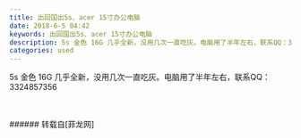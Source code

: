 ```yaml
---
title: 出回国出5s、acer 15寸办公电脑
date: 2018-6-5 04:42
keywords: 出回国出5s、acer 15寸办公电脑
description: 5s 金色 16G 几乎全新，没用几次一直吃灰。电脑用了半年左右，联系QQ：3324857356
categories: used
---
```

<td class="t_f" id="postmessage_1391672">

5s 金色 16G 几乎全新，没用几次一直吃灰。电脑用了半年左右，联系QQ：3324857356<br/>
<img alt="" border="0" class="zoom" data-cf-modified-aec63179350508e769ec8ecd-="" file="http://www.flw.ph/data/appbyme/upload/image/201806/05/mHqULgHPY743.jpg" id="aimg_aB4B0" lazyloadthumb="1" onclick="" onmouseover="" src="http://www.flw.ph/data/appbyme/upload/image/201806/05/mHqULgHPY743.jpg"/><br/>
<br/>
<img alt="" border="0" class="zoom" data-cf-modified-aec63179350508e769ec8ecd-="" file="http://www.flw.ph/data/appbyme/upload/image/201806/05/nedCLksLsBvf.jpg" id="aimg_Nbwp9" lazyloadthumb="1" onclick="" onmouseover="" src="http://www.flw.ph/data/appbyme/upload/image/201806/05/nedCLksLsBvf.jpg"/><br/>
<br/>
</td>
###### 转载自[菲龙网]